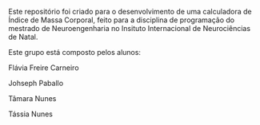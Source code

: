 Este repositório foi criado para o desenvolvimento de uma calculadora de Índice de Massa Corporal, feito para a disciplina de programação
do mestrado de Neuroengenharia no Insituto Internacional de Neurociências de Natal.



Este grupo está composto pelos alunos:

Flávia Freire Carneiro

Johseph Paballo

Tâmara Nunes

Tássia Nunes

